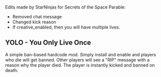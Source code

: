 Edits made by StarNinjas for Secrets of the Space Parable:
- Removed chat message
- Changed kick reason
- If creative_enabled, then you will have multiple lives.


## YOLO - You Only Live Once

A simple ban-based hardcode mod. Simply install and enable and players
who die will get banned. Other players will see a "RIP" message with a
reason why the player died. The player is instantly kicked and banned
on death.
